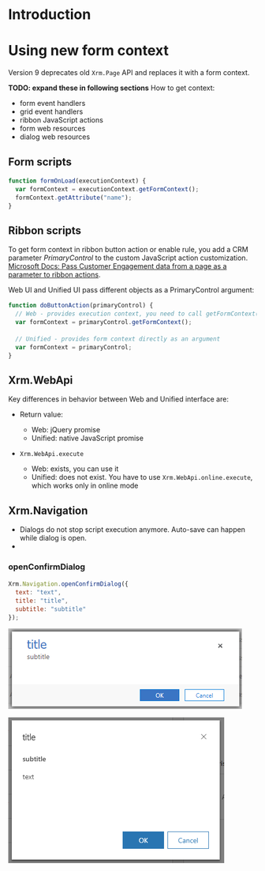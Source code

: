# Introduction 


# Using new form context

Version 9 deprecates old `Xrm.Page` API and replaces it with a form context. 

**TODO: expand these in following sections**
How to get context:
- form event handlers 
- grid event handlers
- ribbon JavaScript actions
- form web resources
- dialog web resources



## Form scripts

```JavaScript
function formOnLoad(executionContext) {
  var formContext = executionContext.getFormContext();
  formContext.getAttribute("name");
}
```


## Ribbon scripts

To get form context in ribbon button action or enable rule, you add a CRM parameter *PrimaryControl* to the custom JavaScript action customization. [Microsoft Docs: Pass Customer Engagement data from a page as a parameter to ribbon actions](https://docs.microsoft.com/en-us/dynamics365/customer-engagement/developer/customize-dev/pass-dynamics-365-data-page-parameter-ribbon-actions#form-and-grid-context-in-ribbon-actions).

Web UI and Unified UI pass different objects as a PrimaryControl argument: 

```JavaScript
function doButtonAction(primaryControl) {
  // Web - provides execution context, you need to call getFormContext() to get the form context 
  var formContext = primaryControl.getFormContext();

  // Unified - provides form context directly as an argument
  var formContext = primaryControl;
}
```


## Xrm.WebApi

Key differences in behavior between Web and Unified interface are:

- Return value:
    - Web: jQuery promise
    - Unified: native JavaScript promise

- `Xrm.WebApi.execute`
    - Web: exists, you can use it
    - Unified: does not exist. You have to use `Xrm.WebApi.online.execute`, which works only in online mode

## Xrm.Navigation

- Dialogs do not stop script execution anymore. Auto-save can happen while dialog is open.
- 

### openConfirmDialog

```JavaScript
Xrm.Navigation.openConfirmDialog({ 
  text: "text", 
  title: "title", 
  subtitle: "subtitle" 
});
```

![Confirm dialog in Web UI](img/upgrade-9.0-confirm-web.png) 

![Confirm dialog in Web UI](img/upgrade-9.0-confirm-unified.png) 